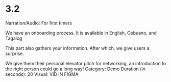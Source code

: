 # 3.2

Narration/Audio: For first timers

We have an onboarding process. It is available in English, Cebuano, and Tagalog

This part also gathers your information. After which, we give users a surprise. 

We give them their personal elevator pitch for networking, an introduction to the right person could go a long way!
Category: Demo
Duration (in seconds): 20
Visual: VID IN FIGMA